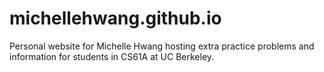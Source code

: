 michellehwang.github.io
=======================

 Personal website for Michelle Hwang hosting extra practice problems and information for students in CS61A at UC Berkeley.
